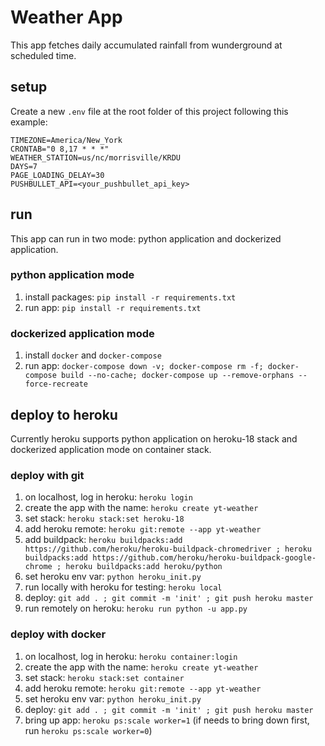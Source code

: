# Weather App

This app fetches daily accumulated rainfall from wunderground at scheduled time.

## setup

Create a new `.env` file at the root folder of this project following this example:

    TIMEZONE=America/New_York
    CRONTAB="0 8,17 * * *"
    WEATHER_STATION=us/nc/morrisville/KRDU
    DAYS=7
    PAGE_LOADING_DELAY=30
    PUSHBULLET_API=<your_pushbullet_api_key>

## run

This app can run in two mode: python application and dockerized application.

### python application mode

1.  install packages: `pip install -r requirements.txt`
2.  run app: `pip install -r requirements.txt`

### dockerized application mode

1.  install `docker` and `docker-compose`
2.  run app: `docker-compose down -v; docker-compose rm -f; docker-compose build --no-cache; docker-compose up --remove-orphans --force-recreate`

## deploy to heroku

Currently heroku supports python application on heroku-18 stack and dockerized application mode on container stack.

### deploy with git

1.  on localhost, log in heroku: `heroku login`
2.  create the app with the name: `heroku create yt-weather`
3.  set stack: `heroku stack:set heroku-18`
4.  add heroku remote: `heroku git:remote --app yt-weather`
5.  add buildpack: `heroku buildpacks:add https://github.com/heroku/heroku-buildpack-chromedriver ; heroku buildpacks:add https://github.com/heroku/heroku-buildpack-google-chrome ; heroku buildpacks:add heroku/python`
6.  set heroku env var: `python heroku_init.py`
7.  run locally with heroku for testing: `heroku local`
8.  deploy: `git add . ; git commit -m 'init' ; git push heroku master`
9.  run remotely on heroku: `heroku run python -u app.py`

### deploy with docker

1.  on localhost, log in heroku: `heroku container:login`
2.  create the app with the name: `heroku create yt-weather`
3.  set stack: `heroku stack:set container`
4.  add heroku remote: `heroku git:remote --app yt-weather`
5.  set heroku env var: `python heroku_init.py`
6.  deploy: `git add . ; git commit -m 'init' ; git push heroku master`
7.  bring up app: `heroku ps:scale worker=1` (if needs to bring down first, run `heroku ps:scale worker=0`)
